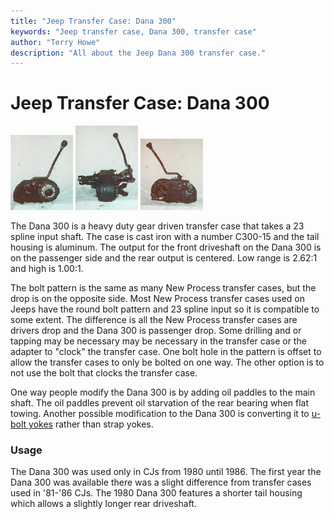 ```yaml
---
title: "Jeep Transfer Case: Dana 300"
keywords: "Jeep transfer case, Dana 300, transfer case"
author: "Terry Howe"
description: "All about the Jeep Dana 300 transfer case."
---
```

# Jeep Transfer Case: Dana 300

[![D300 front](../../img/xfer/d300f_.jpg)](../../img/xfer/d300f.jpg) [![D300 side](../../img/xfer/d300s_.jpg)](../../img/xfer/d300s.jpg) [![D300 back](../../img/xfer/d300b_.jpg)](../../img/xfer/d300b.jpg)

The Dana 300 is a heavy duty gear driven transfer case that takes a 23 spline input shaft. The case is cast iron with a number C300-15 and the tail housing is aluminum. The output for the front driveshaft on the Dana 300 is on the passenger side and the rear output is centered. Low range is 2.62:1 and high is 1.00:1.

The bolt pattern is the same as many New Process transfer cases, but the drop is on the opposite side. Most New Process transfer cases used on Jeeps have the round bolt pattern and 23 spline input so it is compatible to some extent. The difference is all the New Process transfer cases are drivers drop and the Dana 300 is passenger drop. Some drilling and or tapping may be necessary may be necessary in the transfer case or the adapter to "clock" the transfer case. One bolt hole in the pattern is offset to allow the transfer cases to only be bolted on one way. The other option is to not use the bolt that clocks the transfer case.

One way people modify the Dana 300 is by adding oil paddles to the main shaft. The oil paddles prevent oil starvation of the rear bearing when flat towing. Another possible modification to the Dana 300 is converting it to [ u-bolt yokes](../upgrades/d300ub.md) rather than strap yokes.

### Usage

The Dana 300 was used only in CJs from 1980 until 1986. The first year the Dana 300 was available there was a slight difference from transfer cases used in '81-'86 CJs. The 1980 Dana 300 features a shorter tail housing which allows a slightly longer rear driveshaft.
